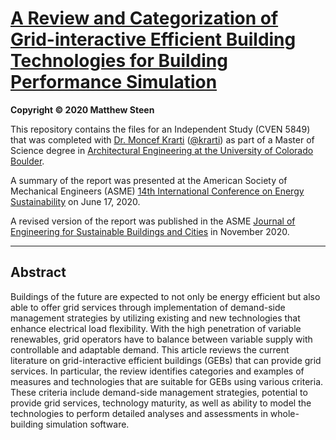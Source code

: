 # [A Review and Categorization of Grid-interactive Efficient Building Technologies for Building Performance Simulation](https://github.com/MatthewSteen/MS-CVEN-5849-Independent-Study/blob/develop/independent_study.md)

__Copyright &#169; 2020 Matthew Steen__

This repository contains the files for an Independent Study (CVEN 5849) that was completed with [Dr. Moncef Krarti](https://www.colorado.edu/ceae/moncef-krarti) ([@krarti](https://github.com/krarti)) as part of a Master of Science degree in [Architectural Engineering at the University of Colorado Boulder](https://www.colorado.edu/academics/programs/architectural-engineering).

A summary of the report was presented at the American Society of Mechanical Engineers (ASME) [14th International Conference on Energy Sustainability](https://event.asme.org/ES/) on June 17, 2020.

A revised version of the report was published in the ASME [Journal of Engineering for Sustainable Buildings and Cities](https://doi.org/10.1115/1.4048975) in November 2020.

---

## Abstract

Buildings of the future are expected to not only be energy efficient but also able to offer grid services through implementation of demand-side management strategies by utilizing existing and new technologies that enhance electrical load flexibility. With the high penetration of variable renewables, grid operators have to balance between variable supply with controllable and adaptable demand. This article reviews the current literature on grid-interactive efficient buildings (GEBs) that can provide grid services. In particular, the review identifies categories and examples of measures and technologies that are suitable for GEBs using various criteria. These criteria include demand-side management strategies, potential to provide grid services, technology maturity, as well as ability to model the technologies to perform detailed analyses and assessments in whole-building simulation software.